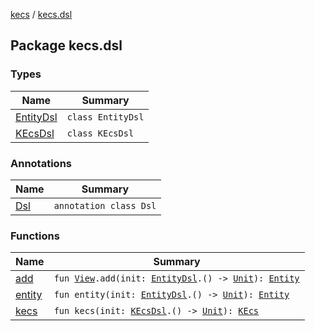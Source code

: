 [kecs](../index.md) / [kecs.dsl](./index.md)

## Package kecs.dsl

### Types

| Name | Summary |
|---|---|
| [EntityDsl](-entity-dsl/index.md) | `class EntityDsl` |
| [KEcsDsl](-k-ecs-dsl/index.md) | `class KEcsDsl` |

### Annotations

| Name | Summary |
|---|---|
| [Dsl](-dsl/index.md) | `annotation class Dsl` |

### Functions

| Name | Summary |
|---|---|
| [add](add.md) | `fun `[`View`](../kecs.entity/-view/index.md)`.add(init: `[`EntityDsl`](-entity-dsl/index.md)`.() -> `[`Unit`](https://kotlinlang.org/api/latest/jvm/stdlib/kotlin/-unit/index.html)`): `[`Entity`](../kecs.entity/-entity/index.md) |
| [entity](entity.md) | `fun entity(init: `[`EntityDsl`](-entity-dsl/index.md)`.() -> `[`Unit`](https://kotlinlang.org/api/latest/jvm/stdlib/kotlin/-unit/index.html)`): `[`Entity`](../kecs.entity/-entity/index.md) |
| [kecs](kecs.md) | `fun kecs(init: `[`KEcsDsl`](-k-ecs-dsl/index.md)`.() -> `[`Unit`](https://kotlinlang.org/api/latest/jvm/stdlib/kotlin/-unit/index.html)`): `[`KEcs`](../kecs/-k-ecs/index.md) |
